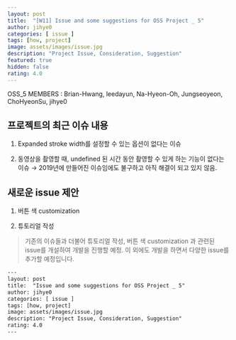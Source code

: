 ```yaml
---	
layout: post	
title:  "[W11] Issue and some suggestions for OSS Project _ 5"	
author: jihye0
categories: [ issue ]	
tags: [how, project]
image: assets/images/issue.jpg
description: "Project Issue, Consideration, Suggestion"	
featured: true	
hidden: false	
rating: 4.0	
---	
```


OSS_5 MEMBERS : Brian-Hwang, leedayun, Na-Hyeon-Oh, Jungseoyeon, ChoHyeonSu, jihye0


## 프로젝트의 최근 이슈 내용

1. Expanded stroke width를 설정할 수 있는 옵션이 없다는 이슈

2. 동영상을 촬영할 때, undefined 된 시간 동안 촬영할 수 있게 하는 기능이 없다는 이슈
→ 2019년에 만들어진 이슈임에도 불구하고 아직 해결이 되고 있지 않음.


## 새로운 issue 제안

1. 버튼 색 customization

2. 튜토리얼 작성

> 기존의 이슈들과 더불어 튜토리얼 작성, 버튼 색 customization 과 관련된 issue를 개설하여 개발을 진행할 예정. 이 외에도 개발을 하면서 다양한 issue를 추가할 예정입니다.






```html	
---	
layout: post	
title:  "Issue and some suggestions for OSS Project _ 5"	
author: jihye0
categories: [ issue ]	
tags: [how, project]
image: assets/images/issue.jpg
description: "Project Issue, Consideration, Suggestion"	
rating: 4.0	
---	
```
